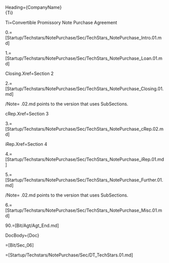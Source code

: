 Heading={CompanyName}<br>{Ti}

Ti=Convertible Promissory Note Purchase Agreement

0.=[Startup/Techstars/NotePurchase/Sec/TechStars_NotePurchase_Intro.01.md]

1.=[Startup/Techstars/NotePurchase/Sec/TechStars_NotePurchase_Loan.01.md]

Closing.Xref=Section 2

2.=[Startup/Techstars/NotePurchase/Sec/TechStars_NotePurchase_Closing.01.md]

/Note= .02.md points to the version that uses SubSections.

cRep.Xref=Section 3

3.=[Startup/Techstars/NotePurchase/Sec/TechStars_NotePurchase_cRep.02.md]

iRep.Xref=Section 4

4.=[Startup/Techstars/NotePurchase/Sec/TechStars_NotePurchase_iRep.01.md]

5.=[Startup/Techstars/NotePurchase/Sec/TechStars_NotePurchase_Further.01.md]

/Note= .02.md points to the version that uses SubSections.

6.=[Startup/Techstars/NotePurchase/Sec/TechStars_NotePurchase_Misc.01.md]

90.=[Bit/Agt/Agt_End.md]

DocBody={Doc}

=[Bit/Sec_06]

=[Startup/Techstars/NotePurchase/Sec/DT_TechStars.01.md]
